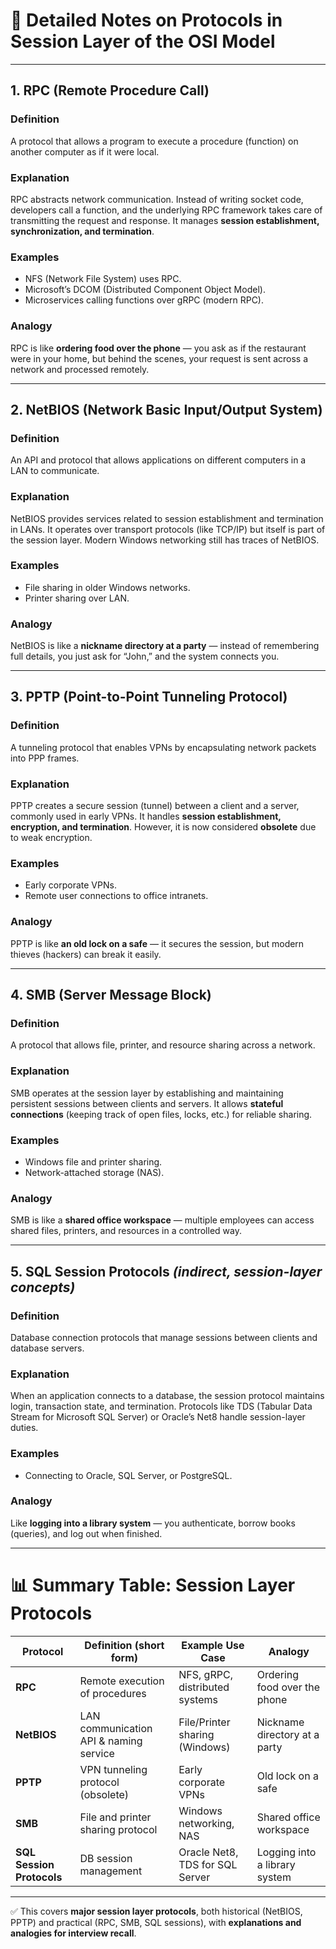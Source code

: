 # 📘 Detailed Notes on Protocols in **Session Layer** of the OSI Model

---

## 1. **RPC (Remote Procedure Call)**

### Definition

A protocol that allows a program to execute a procedure (function) on another computer as if it were local.

### Explanation

RPC abstracts network communication. Instead of writing socket code, developers call a function, and the underlying RPC framework takes care of transmitting the request and response. It manages **session establishment, synchronization, and termination**.

### Examples

* NFS (Network File System) uses RPC.
* Microsoft’s DCOM (Distributed Component Object Model).
* Microservices calling functions over gRPC (modern RPC).

### Analogy

RPC is like **ordering food over the phone** — you ask as if the restaurant were in your home, but behind the scenes, your request is sent across a network and processed remotely.

---

## 2. **NetBIOS (Network Basic Input/Output System)**

### Definition

An API and protocol that allows applications on different computers in a LAN to communicate.

### Explanation

NetBIOS provides services related to session establishment and termination in LANs. It operates over transport protocols (like TCP/IP) but itself is part of the session layer. Modern Windows networking still has traces of NetBIOS.

### Examples

* File sharing in older Windows networks.
* Printer sharing over LAN.

### Analogy

NetBIOS is like a **nickname directory at a party** — instead of remembering full details, you just ask for “John,” and the system connects you.

---

## 3. **PPTP (Point-to-Point Tunneling Protocol)**

### Definition

A tunneling protocol that enables VPNs by encapsulating network packets into PPP frames.

### Explanation

PPTP creates a secure session (tunnel) between a client and a server, commonly used in early VPNs. It handles **session establishment, encryption, and termination**. However, it is now considered **obsolete** due to weak encryption.

### Examples

* Early corporate VPNs.
* Remote user connections to office intranets.

### Analogy

PPTP is like **an old lock on a safe** — it secures the session, but modern thieves (hackers) can break it easily.

---

## 4. **SMB (Server Message Block)**

### Definition

A protocol that allows file, printer, and resource sharing across a network.

### Explanation

SMB operates at the session layer by establishing and maintaining persistent sessions between clients and servers. It allows **stateful connections** (keeping track of open files, locks, etc.) for reliable sharing.

### Examples

* Windows file and printer sharing.
* Network-attached storage (NAS).

### Analogy

SMB is like a **shared office workspace** — multiple employees can access shared files, printers, and resources in a controlled way.

---

## 5. **SQL Session Protocols** *(indirect, session-layer concepts)*

### Definition

Database connection protocols that manage sessions between clients and database servers.

### Explanation

When an application connects to a database, the session protocol maintains login, transaction state, and termination. Protocols like TDS (Tabular Data Stream for Microsoft SQL Server) or Oracle’s Net8 handle session-layer duties.

### Examples

* Connecting to Oracle, SQL Server, or PostgreSQL.

### Analogy

Like **logging into a library system** — you authenticate, borrow books (queries), and log out when finished.

---

# 📊 Summary Table: Session Layer Protocols

| Protocol                  | Definition (short form)                | Example Use Case                | Analogy                       |
| ------------------------- | -------------------------------------- | ------------------------------- | ----------------------------- |
| **RPC**                   | Remote execution of procedures         | NFS, gRPC, distributed systems  | Ordering food over the phone  |
| **NetBIOS**               | LAN communication API & naming service | File/Printer sharing (Windows)  | Nickname directory at a party |
| **PPTP**                  | VPN tunneling protocol (obsolete)      | Early corporate VPNs            | Old lock on a safe            |
| **SMB**                   | File and printer sharing protocol      | Windows networking, NAS         | Shared office workspace       |
| **SQL Session Protocols** | DB session management                  | Oracle Net8, TDS for SQL Server | Logging into a library system |

---

✅ This covers **major session layer protocols**, both historical (NetBIOS, PPTP) and practical (RPC, SMB, SQL sessions), with **explanations and analogies for interview recall**.
